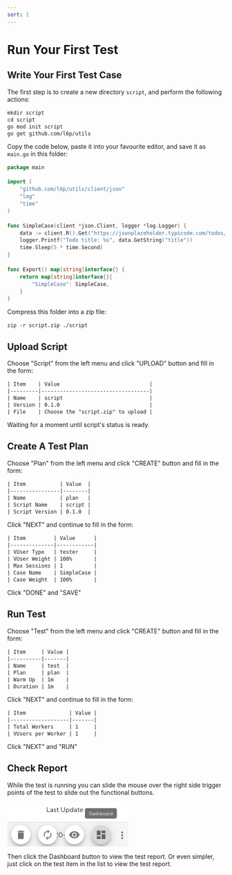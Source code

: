 ```yaml
---
sort: 1
---
```


# Run Your First Test

## Write Your First Test Case

The first step is to create a new directory `script`, and perform the following actions:

```shell
mkdir script
cd script
go mod init script
go get github.com/l6p/utils
```

Copy the code below, paste it into your favourite editor, and save it as `main.go` in this folder:

```go
package main

import (
	"github.com/l6p/utils/client/json"
	"log"
	"time"
)

func SimpleCase(client *json.Client, logger *log.Logger) {
	data := client.R().Get("https://jsonplaceholder.typicode.com/todos/1").D()
	logger.Printf("Todo title: %s", data.GetString("title"))
	time.Sleep(5 * time.Second)
}

func Export() map[string]interface{} {
	return map[string]interface{}{
		"SimpleCase": SimpleCase,
	}
}
```

Compress this folder into a zip file:

```shell
zip -r script.zip ./script
```

## Upload Script

Choose "Script" from the left menu and click "UPLOAD" button and fill in the form:

```text
| Item    | Value                             |
|---------|-----------------------------------|
| Name    | script                            |
| Version | 0.1.0                             |
| File    | Choose the "script.zip" to upload |
```

Waiting for a moment until script's status is ready.

## Create A Test Plan

Choose "Plan" from the left menu and click "CREATE" button and fill in the form:

```text
| Item           | Value  |
|----------------|--------|
| Name           | plan   |
| Script Name    | script |
| Script Version | 0.1.0  |
```

Click "NEXT" and continue to fill in the form:

```text
| Item         | Value      |
|--------------|------------|
| VUser Type   | tester     |
| VUser Weight | 100%       |
| Max Sessions | 1          |
| Case Name    | SimpleCase |
| Case Weight  | 100%       |
```

Click "DONE" and "SAVE"

## Run Test

Choose "Test" from the left menu and click "CREATE" button and fill in the form:

```text
| Item     | Value |
|----------|-------|
| Name     | test  |
| Plan     | plan  |
| Warm Up  | 1m    |
| Duration | 1m    |
```

Click "NEXT" and continue to fill in the form:

```text
| Item              | Value |
|-------------------|-------|
| Total Workers     | 1     |
| VUsers per Worker | 1     |
```

Click "NEXT" and "RUN"

## Check Report

While the test is running you can slide the mouse over the right side trigger points of the test to slide out the functional buttons.

<style>
    img[alt=d000002001] { 
        display: block;
        width: 280px; 
    }
</style>
![d000002001](/assets/images/d000002001.png)

Then click the Dashboard button to view the test report.
Or even simpler, just click on the test item in the list to view the test report.
